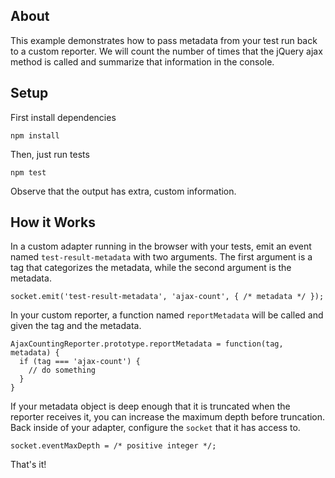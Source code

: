 ## About

This example demonstrates how to pass metadata from your test run back to a custom reporter. We
will count the number of times that the jQuery ajax method is called and summarize that
information in the console.

## Setup

First install dependencies

    npm install

Then, just run tests

    npm test

Observe that the output has extra, custom information.

## How it Works

In a custom adapter running in the browser with your tests, emit an event named
`test-result-metadata` with two arguments. The first argument is a tag that categorizes the
metadata, while the second argument is the metadata.

    socket.emit('test-result-metadata', 'ajax-count', { /* metadata */ });

In your custom reporter, a function named `reportMetadata` will be called and given the tag and
the metadata.

    AjaxCountingReporter.prototype.reportMetadata = function(tag, metadata) {
      if (tag === 'ajax-count') {
        // do something
      }
    }

If your metadata object is deep enough that it is truncated when the reporter receives it, you
can increase the maximum depth before truncation. Back inside of your adapter, configure the
`socket` that it has access to.

    socket.eventMaxDepth = /* positive integer */;

That's it!
